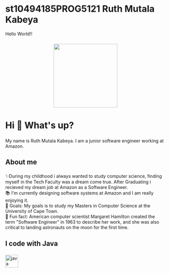 # st10494185PROG5121 Ruth Mutala Kabeya
<p align="left">Hello World!!</p>

###

<div align="center">
  <img height="200" src="https://i.imgflip.com/65efzo.gif"  />
</div>

###
<h1 align="left">Hi 👋 What's up?</h1>

###

<p align="left">My name is Ruth Mutala Kabeya. I am a junior software engineer working at Amazon.</p>

###

<h2 align="left">About me</h2>

###

<p align="left">✨During my childhood i always wanted to study computer science, finding myself in the Tech Faculty was a dream come true. After Graduating i recieved my dream job at Amazon as a Software Engineer.<br>📚 I'm currently designing software systems at Amazon and I am really enjoying it.<br>🎯 Goals: My goals is to study my Masters in Computer Science at the University of Cape Town.<br>🎲 Fun fact: American computer scientist Margaret Hamilton created the term "Software Engineer" in 1963 to describe her work, and she was also critical to landing astronauts on the moon for the first time. </p>

###

<h2 align="left">I code with Java </h2>

###

<div align="left">
  <img src="https://cdn.jsdelivr.net/gh/devicons/devicon/icons/java/java-original.svg" height="40" alt="java logo"  />
 
</div>

###

###

